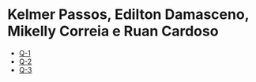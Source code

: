 # Kelmer Passos, Edilton Damasceno, Mikelly Correia e Ruan Cardoso

  * [Q-1](https://replit.com/@kelmersouza/atividadeFinal-PSB#Questao1.asm)
  * [Q-2](https://replit.com/@kelmersouza/atividadeFinal-PSB#Questao2.asm)
  * [Q-3](https://replit.com/@kelmersouza/atividadeFinal-PSB#Questao3.asm)
